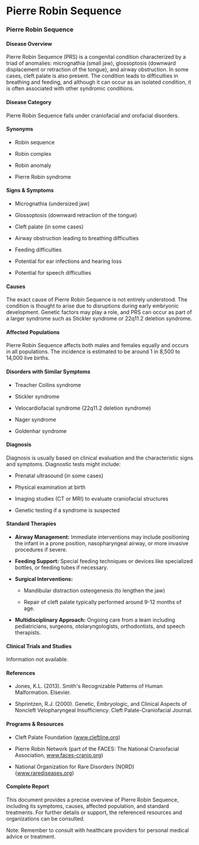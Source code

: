 # Pierre Robin Sequence
### Pierre Robin Sequence

#### Disease Overview
Pierre Robin Sequence (PRS) is a congenital condition characterized by a triad of anomalies: micrognathia (small jaw), glossoptosis (downward displacement or retraction of the tongue), and airway obstruction. In some cases, cleft palate is also present. The condition leads to difficulties in breathing and feeding, and although it can occur as an isolated condition, it is often associated with other syndromic conditions.

#### Disease Category
Pierre Robin Sequence falls under craniofacial and orofacial disorders.

#### Synonyms
- Robin sequence
- Robin complex
- Robin anomaly
- Pierre Robin syndrome

#### Signs & Symptoms
- Micrognathia (undersized jaw)
- Glossoptosis (downward retraction of the tongue)
- Cleft palate (in some cases)
- Airway obstruction leading to breathing difficulties
- Feeding difficulties
- Potential for ear infections and hearing loss
- Potential for speech difficulties

#### Causes
The exact cause of Pierre Robin Sequence is not entirely understood. The condition is thought to arise due to disruptions during early embryonic development. Genetic factors may play a role, and PRS can occur as part of a larger syndrome such as Stickler syndrome or 22q11.2 deletion syndrome.

#### Affected Populations
Pierre Robin Sequence affects both males and females equally and occurs in all populations. The incidence is estimated to be around 1 in 8,500 to 14,000 live births. 

#### Disorders with Similar Symptoms
- Treacher Collins syndrome
- Stickler syndrome
- Velocardiofacial syndrome (22q11.2 deletion syndrome)
- Nager syndrome
- Goldenhar syndrome

#### Diagnosis
Diagnosis is usually based on clinical evaluation and the characteristic signs and symptoms. Diagnostic tests might include:
- Prenatal ultrasound (in some cases)
- Physical examination at birth
- Imaging studies (CT or MRI) to evaluate craniofacial structures
- Genetic testing if a syndrome is suspected

#### Standard Therapies
- **Airway Management:** Immediate interventions may include positioning the infant in a prone position, nasopharyngeal airway, or more invasive procedures if severe.
- **Feeding Support:** Special feeding techniques or devices like specialized bottles, or feeding tubes if necessary.
- **Surgical Interventions:**
  - Mandibular distraction osteogenesis (to lengthen the jaw)
  - Repair of cleft palate typically performed around 9-12 months of age.
- **Multidisciplinary Approach:** Ongoing care from a team including pediatricians, surgeons, otolaryngologists, orthodontists, and speech therapists.

#### Clinical Trials and Studies
Information not available.

#### References
- Jones, K.L. (2013). Smith's Recognizable Patterns of Human Malformation. Elsevier.
- Shprintzen, R.J. (2000). Genetic, Embryologic, and Clinical Aspects of Noncleft Velopharyngeal Insufficiency. Cleft Palate-Craniofacial Journal.

#### Programs & Resources
- Cleft Palate Foundation (www.cleftline.org)
- Pierre Robin Network (part of the FACES: The National Craniofacial Association, www.faces-cranio.org)
- National Organization for Rare Disorders (NORD) (www.rarediseases.org)

#### Complete Report
This document provides a precise overview of Pierre Robin Sequence, including its symptoms, causes, affected population, and standard treatments. For further details or support, the referenced resources and organizations can be consulted.

Note: Remember to consult with healthcare providers for personal medical advice or treatment.
